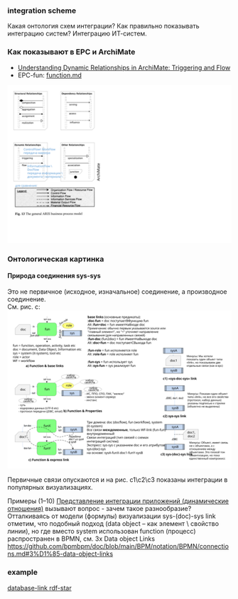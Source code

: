 ### integration scheme
Какая онтология схем интеграции? Как правильно показывать интеграцию систем? Интеграцию ИТ-систем.

### Как показывают в EPC и ArchiMate
- [Understanding Dynamic Relationships in ArchiMate: Triggering and Flow](https://www.archimetric.com/understanding-dynamic-relationships-in-archimate-triggering-and-flow/)
- EPC-fun: [function.md](https://github.com/bpmbpm/doc/edit/main/METAMODEL/PROCESS/function.md)

![ris1](pic/INT_relation_1.svg)

### Онтологическая картинка

#### Природа соединения sys-sys
Это не первичное (исходное, изначальное) соединение, а производное соединение.  
См. рис. с:  
![ris1](pic/INT_fun_link_1c.svg)

Первичные связи опускаются и на рис. c1\c2\c3 показаны интеграции в популярных визуализациях. 

Примеры (1–10) [Представление интеграции приложений (динамические отношения)](https://blog.visual-paradigm.com/ru/archimate-examples/) вызывают вопрос - зачем такое разнообразие?   
Отталкиваясь от модели (формулы) визуализации sys-(doc)-sys link  отметим, что подобный подход (data object – как элемент \ свойство линии), но где вместо system использован function (процесс) распространен в BPMN, см. 3х Data object Links
https://github.com/bpmbpm/doc/blob/main/BPM/notation/BPMN/connections.md#3%D1%85-data-object-links

### example
[database-link rdf-star](https://github.com/bpmbpm/doc/blob/main/LD/RDF_star/readme.md#database-link)

